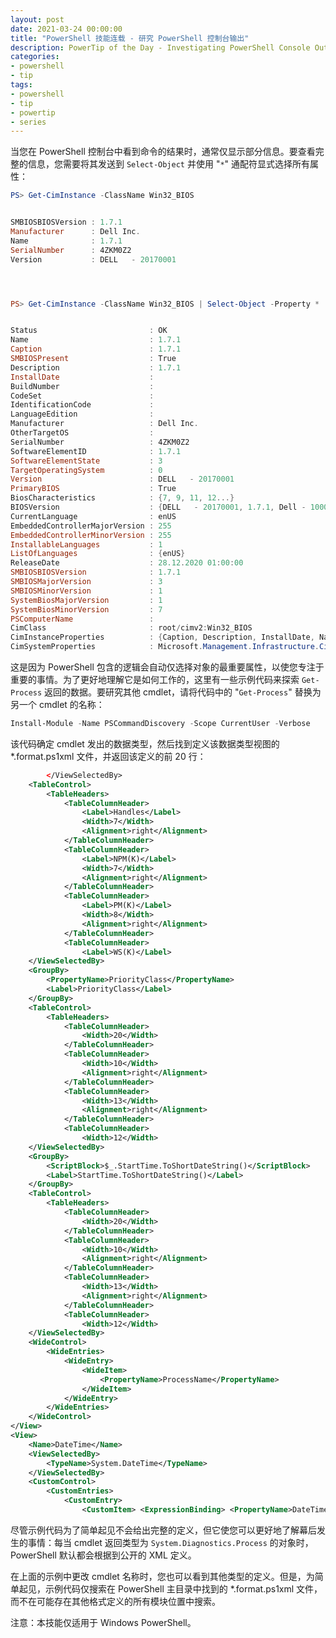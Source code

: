 ```yaml
---
layout: post
date: 2021-03-24 00:00:00
title: "PowerShell 技能连载 - 研究 PowerShell 控制台输出"
description: PowerTip of the Day - Investigating PowerShell Console Output
categories:
- powershell
- tip
tags:
- powershell
- tip
- powertip
- series
---
```


当您在 PowerShell 控制台中看到命令的结果时，通常仅显示部分信息。要查看完整的信息，您需要将其发送到 `Select-Object` 并使用 "`*`" 通配符显式选择所有属性：

```powershell
PS> Get-CimInstance -ClassName Win32_BIOS


SMBIOSBIOSVersion : 1.7.1
Manufacturer      : Dell Inc.
Name              : 1.7.1
SerialNumber      : 4ZKM0Z2
Version           : DELL   - 20170001




PS> Get-CimInstance -ClassName Win32_BIOS | Select-Object -Property *


Status                         : OK
Name                           : 1.7.1
Caption                        : 1.7.1
SMBIOSPresent                  : True
Description                    : 1.7.1
InstallDate                    :
BuildNumber                    :
CodeSet                        :
IdentificationCode             :
LanguageEdition                :
Manufacturer                   : Dell Inc.
OtherTargetOS                  :
SerialNumber                   : 4ZKM0Z2
SoftwareElementID              : 1.7.1
SoftwareElementState           : 3
TargetOperatingSystem          : 0
Version                        : DELL   - 20170001
PrimaryBIOS                    : True
BiosCharacteristics            : {7, 9, 11, 12...}
BIOSVersion                    : {DELL   - 20170001, 1.7.1, Dell - 10000}
CurrentLanguage                : enUS
EmbeddedControllerMajorVersion : 255
EmbeddedControllerMinorVersion : 255
InstallableLanguages           : 1
ListOfLanguages                : {enUS}
ReleaseDate                    : 28.12.2020 01:00:00
SMBIOSBIOSVersion              : 1.7.1
SMBIOSMajorVersion             : 3
SMBIOSMinorVersion             : 1
SystemBiosMajorVersion         : 1
SystemBiosMinorVersion         : 7
PSComputerName                 :
CimClass                       : root/cimv2:Win32_BIOS
CimInstanceProperties          : {Caption, Description, InstallDate, Name...}
CimSystemProperties            : Microsoft.Management.Infrastructure.CimSystemProperties
```

这是因为 PowerShell 包含的逻辑会自动仅选择对象的最重要属性，以使您专注于重要的事情。为了更好地理解它是如何工作的，这里有一些示例代码来探索 `Get-Process` 返回的数据。要研究其他 cmdlet，请将代码中的 "`Get-Process`" 替换为另一个 cmdlet 的名称：

```powershell
Install-Module -Name PSCommandDiscovery -Scope CurrentUser -Verbose
```

该代码确定 cmdlet 发出的数据类型，然后找到定义该数据类型视图的 *.format.ps1xml 文件，并返回该定义的前 20 行：

```xml
        </ViewSelectedBy>
    <TableControl>
        <TableHeaders>
            <TableColumnHeader>
                <Label>Handles</Label>
                <Width>7</Width>
                <Alignment>right</Alignment>
            </TableColumnHeader>
            <TableColumnHeader>
                <Label>NPM(K)</Label>
                <Width>7</Width>
                <Alignment>right</Alignment>
            </TableColumnHeader>
            <TableColumnHeader>
                <Label>PM(K)</Label>
                <Width>8</Width>
                <Alignment>right</Alignment>
            </TableColumnHeader>
            <TableColumnHeader>
                <Label>WS(K)</Label>
    </ViewSelectedBy>
    <GroupBy>
        <PropertyName>PriorityClass</PropertyName>
        <Label>PriorityClass</Label>
    </GroupBy>
    <TableControl>
        <TableHeaders>
            <TableColumnHeader>
                <Width>20</Width>
            </TableColumnHeader>
            <TableColumnHeader>
                <Width>10</Width>
                <Alignment>right</Alignment>
            </TableColumnHeader>
            <TableColumnHeader>
                <Width>13</Width>
                <Alignment>right</Alignment>
            </TableColumnHeader>
            <TableColumnHeader>
                <Width>12</Width>
    </ViewSelectedBy>
    <GroupBy>
        <ScriptBlock>$_.StartTime.ToShortDateString()</ScriptBlock>
        <Label>StartTime.ToShortDateString()</Label>
    </GroupBy>
    <TableControl>
        <TableHeaders>
            <TableColumnHeader>
                <Width>20</Width>
            </TableColumnHeader>
            <TableColumnHeader>
                <Width>10</Width>
                <Alignment>right</Alignment>
            </TableColumnHeader>
            <TableColumnHeader>
                <Width>13</Width>
                <Alignment>right</Alignment>
            </TableColumnHeader>
            <TableColumnHeader>
                <Width>12</Width>
    </ViewSelectedBy>
    <WideControl>
        <WideEntries>
            <WideEntry>
                <WideItem>
                    <PropertyName>ProcessName</PropertyName>
                </WideItem>
            </WideEntry>
        </WideEntries>
    </WideControl>
</View>
<View>
    <Name>DateTime</Name>
    <ViewSelectedBy>
        <TypeName>System.DateTime</TypeName>
    </ViewSelectedBy>
    <CustomControl>
        <CustomEntries>
            <CustomEntry>
                <CustomItem> <ExpressionBinding> <PropertyName>DateTime</PropertyName> </ExpressionBinding> </CustomItem>
```

尽管示例代码为了简单起见不会给出完整的定义，但它使您可以更好地了解幕后发生的事情：每当 cmdlet 返回类型为 `System.Diagnostics.Process` 的对象时，PowerShell 默认都会根据到公开的 XML 定义。

在上面的示例中更改 cmdlet 名称时，您也可以看到其他类型的定义。但是，为简单起见，示例代码仅搜索在 PowerShell 主目录中找到的 *.format.ps1xml 文件，而不在可能存在其他格式定义的所有模块位置中搜索。

注意：本技能仅适用于 Windows PowerShell。

<!--本文国际来源：[Investigating PowerShell Console Output](https://community.idera.com/database-tools/powershell/powertips/b/tips/posts/investigating-powershell-console-output)-->


